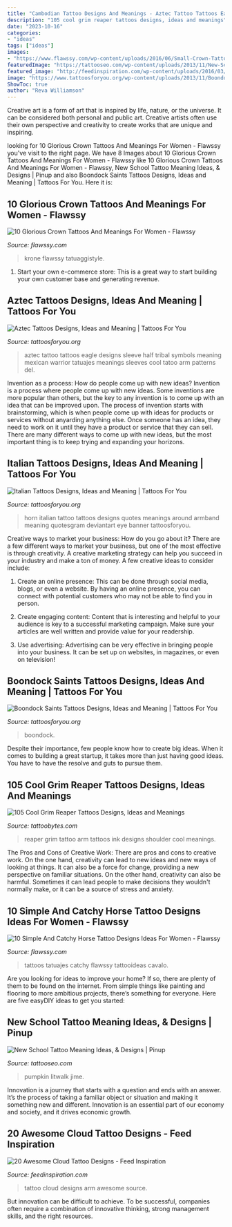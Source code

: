 ```yaml
---
title: "Cambodian Tattoo Designs And Meanings - Aztec Tattoo Tattoos Eagle Designs Sleeve Half Tribal Symbols Meaning Mexican Warrior Tatuajes Meanings Sleeves Cool Tatoo Arm Patterns Del"
description: "105 cool grim reaper tattoos designs, ideas and meanings"
date: "2023-10-16"
categories:
- "ideas"
tags: ["ideas"]
images:
- "https://www.flawssy.com/wp-content/uploads/2016/06/Small-Crown-Tattoo-On-Wrist.jpg"
featuredImage: "https://tattooseo.com/wp-content/uploads/2013/11/New-School-Tattoo-29.jpg"
featured_image: "http://feedinspiration.com/wp-content/uploads/2016/03/Arm-cloud-tattoo.jpg"
image: "https://www.tattoosforyou.org/wp-content/uploads/2013/11/Boondock-Saints-Celtic-Cross-Tattoo-768x1024.jpg"
ShowToc: true
author: "Reva Williamson"
---
```



Creative art is a form of art that is inspired by life, nature, or the universe. It can be considered both personal and public art. Creative artists often use their own perspective and creativity to create works that are unique and inspiring.

	

		
looking for 10 Glorious Crown Tattoos And Meanings For Women - Flawssy you've visit to the right page. We have 8 Images about 10 Glorious Crown Tattoos And Meanings For Women - Flawssy like 10 Glorious Crown Tattoos And Meanings For Women - Flawssy, New School Tattoo Meaning Ideas, &amp; Designs | Pinup and also Boondock Saints Tattoos Designs, Ideas and Meaning | Tattoos For You. Here it is:
		
    
## 10 Glorious Crown Tattoos And Meanings For Women - Flawssy

<img loading=lazy src="https://www.flawssy.com/wp-content/uploads/2016/06/Small-Crown-Tattoo-On-Wrist.jpg" onerror="this.onerror=null;this.src='https://tse4.mm.bing.net/th?id=OIP.dkFSXtDKJMSGlTCvoTDk7AHaJ4&amp;pid=15.1';" alt="10 Glorious Crown Tattoos And Meanings For Women - Flawssy">

_Source: flawssy.com_

>krone flawssy tatuaggistyle. 

	

1. Start your own e-commerce store: This is a great way to start building your own customer base and generating revenue.

    
## Aztec Tattoos Designs, Ideas And Meaning | Tattoos For You

<img loading=lazy src="http://www.tattoosforyou.org/wp-content/uploads/2013/09/Aztec-Tattoos-Sleeve-645x1024.jpg" onerror="this.onerror=null;this.src='https://tse4.mm.bing.net/th?id=OIP.QdeBALytWodCItenaAK3YwHaLw&amp;pid=15.1';" alt="Aztec Tattoos Designs, Ideas and Meaning | Tattoos For You">

_Source: tattoosforyou.org_

>aztec tattoo tattoos eagle designs sleeve half tribal symbols meaning mexican warrior tatuajes meanings sleeves cool tatoo arm patterns del. 

	

Invention as a process: How do people come up with new ideas?
Invention is a process where people come up with new ideas. Some inventions are more popular than others, but the key to any invention is to come up with an idea that can be improved upon. The process of invention starts with brainstorming, which is when people come up with ideas for products or services without anyarding anything else. Once someone has an idea, they need to work on it until they have a product or service that they can sell. There are many different ways to come up with new ideas, but the most important thing is to keep trying and expanding your horizons.

    
## Italian Tattoos Designs, Ideas And Meaning | Tattoos For You

<img loading=lazy src="http://www.tattoosforyou.org/wp-content/uploads/2013/11/Italian-Tattoos-For-Men-768x1024.jpg" onerror="this.onerror=null;this.src='https://tse2.mm.bing.net/th?id=OIP.Loox8HW_BT0xjBXQQnzuagHaJ4&amp;pid=15.1';" alt="Italian Tattoos Designs, Ideas and Meaning | Tattoos For You">

_Source: tattoosforyou.org_

>horn italian tattoo tattoos designs quotes meanings around armband meaning quotesgram deviantart eye banner tattoosforyou. 

	

Creative ways to market your business: How do you go about it?
There are a few different ways to market your business, but one of the most effective is through creativity. A creative marketing strategy can help you succeed in your industry and make a ton of money. A few creative ideas to consider include: 
1. Create an online presence: This can be done through social media, blogs, or even a website. By having an online presence, you can connect with potential customers who may not be able to find you in person. 

2. Create engaging content: Content that is interesting and helpful to your audience is key to a successful marketing campaign. Make sure your articles are well written and provide value for your readership. 

3. Use advertising: Advertising can be very effective in bringing people into your business. It can be set up on websites, in magazines, or even on television!

    
## Boondock Saints Tattoos Designs, Ideas And Meaning | Tattoos For You

<img loading=lazy src="https://www.tattoosforyou.org/wp-content/uploads/2013/11/Boondock-Saints-Celtic-Cross-Tattoo-768x1024.jpg" onerror="this.onerror=null;this.src='https://tse2.mm.bing.net/th?id=OIP.ODZTHRi-UQ-bo0gEIMJHAwHaJ4&amp;pid=15.1';" alt="Boondock Saints Tattoos Designs, Ideas and Meaning | Tattoos For You">

_Source: tattoosforyou.org_

>boondock. 

	

Despite their importance, few people know how to create big ideas. When it comes to building a great startup, it takes more than just having good ideas. You have to have the resolve and guts to pursue them.

    
## 105 Cool Grim Reaper Tattoos Designs, Ideas And Meanings

<img loading=lazy src="https://www.tattoobytes.com/wp-content/uploads/2016/12/Grim-Reaper-Tattoo-On-Back-Shoulder.jpeg" onerror="this.onerror=null;this.src='https://tse2.mm.bing.net/th?id=OIP.SE-EziMXB2lXPrcbvyv_BAHaJ4&amp;pid=15.1';" alt="105 Cool Grim Reaper Tattoos Designs, Ideas and Meanings">

_Source: tattoobytes.com_

>reaper grim tattoo arm tattoos ink designs shoulder cool meanings. 

	

The Pros and Cons of Creative Work:
There are pros and cons to creative work. On the one hand, creativity can lead to new ideas and new ways of looking at things. It can also be a force for change, providing a new perspective on familiar situations. On the other hand, creativity can also be harmful. Sometimes it can lead people to make decisions they wouldn't normally make, or it can be a source of stress and anxiety.

    
## 10 Simple And Catchy Horse Tattoo Designs Ideas For Women - Flawssy

<img loading=lazy src="http://www.flawssy.com/wp-content/uploads/2016/06/Realistic-Horse-and-Horseshoe-Tattoo.jpg" onerror="this.onerror=null;this.src='https://tse4.mm.bing.net/th?id=OIP.5mfz0pq352iVpSuZ4c5qpwHaND&amp;pid=15.1';" alt="10 Simple And Catchy Horse Tattoo Designs Ideas For Women - Flawssy">

_Source: flawssy.com_

>tattoos tatuajes catchy flawssy tattooideas cavalo. 

	

Are you looking for ideas to improve your home? If so, there are plenty of them to be found on the internet. From simple things like painting and flooring to more ambitious projects, there’s something for everyone. Here are five easyDIY ideas to get you started: 

    
## New School Tattoo Meaning Ideas, &amp; Designs | Pinup

<img loading=lazy src="https://tattooseo.com/wp-content/uploads/2013/11/New-School-Tattoo-29.jpg" onerror="this.onerror=null;this.src='https://tse4.mm.bing.net/th?id=OIP.PN6ragRl9otuKJPMZuTeAQAAAA&amp;pid=15.1';" alt="New School Tattoo Meaning Ideas, &amp; Designs | Pinup">

_Source: tattooseo.com_

>pumpkin litwalk jime. 

	

Innovation is a journey that starts with a question and ends with an answer. It’s the process of taking a familiar object or situation and making it something new and different. Innovation is an essential part of our economy and society, and it drives economic growth.

    
## 20 Awesome Cloud Tattoo Designs - Feed Inspiration

<img loading=lazy src="http://feedinspiration.com/wp-content/uploads/2016/03/Arm-cloud-tattoo.jpg" onerror="this.onerror=null;this.src='https://tse3.mm.bing.net/th?id=OIP.OFn-QeX57U3tzSEd2z2kBwHaJ4&amp;pid=15.1';" alt="20 Awesome Cloud Tattoo Designs - Feed Inspiration">

_Source: feedinspiration.com_

>tattoo cloud designs arm awesome source. 

	

But innovation can be difficult to achieve. To be successful, companies often require a combination of innovative thinking, strong management skills, and the right resources.

